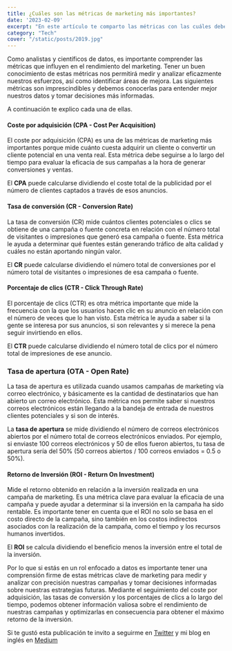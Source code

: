 ```yaml
---
title: ¿Cuáles son las métricas de marketing más importantes?
date: '2023-02-09'
excerpt: "En este artículo te comparto las métricas con las cuáles debes estar familiarizado si trabajas con datos de marketing."
category: "Tech"
cover: "/static/posts/2019.jpg"
---
```


Como analistas y científicos de datos, es importante comprender las métricas que influyen en el rendimiento del marketing. Tener un buen conocimiento de estas métricas nos permitirá medir y analizar eficazmente nuestros esfuerzos, así como identificar áreas de mejora. Las siguientes métricas son imprescindibles y debemos conocerlas para entender mejor nuestros datos y tomar decisiones más informadas.

A continuación te explico cada una de ellas.

#### Coste por adquisición (CPA - Cost Per Acquisition)

El coste por adquisición (CPA) es una de las métricas de marketing más importantes porque mide cuánto cuesta adquirir un cliente o convertir un cliente potencial en una venta real. Esta métrica debe seguirse a lo largo del tiempo para evaluar la eficacia de sus campañas a la hora de generar conversiones y ventas. 

El **CPA** puede calcularse dividiendo el coste total de la publicidad por el número de clientes captados a través de esos anuncios.


#### Tasa de conversión (CR - Conversion Rate)

La tasa de conversión (CR) mide cuántos clientes potenciales o clics se obtiene de una campaña o fuente concreta en relación con el número total de visitantes o impresiones que generó esa campaña o fuente. Esta métrica le ayuda a determinar qué fuentes están generando tráfico de alta calidad y cuáles no están aportando ningún valor. 

El **CR** puede calcularse dividiendo el número total de conversiones por el número total de visitantes o impresiones de esa campaña o fuente.

#### Porcentaje de clics (CTR - Click Through Rate)

El porcentaje de clics (CTR) es otra métrica importante que mide la frecuencia con la que los usuarios hacen clic en su anuncio en relación con el número de veces que lo han visto. Esta métrica le ayuda a saber si la gente se interesa por sus anuncios, si son relevantes y si merece la pena seguir invirtiendo en ellos. 

El **CTR** puede calcularse dividiendo el número total de clics por el número total de impresiones de ese anuncio.

### Tasa de apertura (OTA - Open Rate)
La tasa de apertura es utilizada cuando usamos campañas de marketing vía correo electrónico, y básicamente es la cantidad de destinatarios que han abierto un correo electrónico. Esta métrica nos permite saber si nuestros correos electrónicos están llegando a la bandeja de entrada de nuestros clientes potenciales y si son de interés.

La **tasa de apertura** se mide dividiendo el número de correos electrónicos abiertos por el número total de correos electrónicos enviados. Por ejemplo, si enviaste 100 correos electrónicos y 50 de ellos fueron abiertos, tu tasa de apertura sería del 50% (50 correos abiertos / 100 correos enviados = 0.5 o 50%).

#### Retorno de Inversión (ROI - Return On Investment)
Mide el retorno obtenido en relación a la inversión realizada en una campaña de marketing. Es una métrica clave para evaluar la eficacia de una campaña y puede ayudar a determinar si la inversión en la campaña ha sido rentable. Es importante tener en cuenta que el ROI no solo se basa en el costo directo de la campaña, sino también en los costos indirectos asociados con la realización de la campaña, como el tiempo y los recursos humanos invertidos. 

El **ROI** se calcula dividiendo el beneficio menos la inversión entre el total de la inversión.

Por lo que si estás en un rol enfocado a datos es importante tener una comprensión firme de estas métricas clave de marketing para medir y analizar con precisión nuestras campañas y tomar decisiones informadas sobre nuestras estrategias futuras. Mediante el seguimiento del coste por adquisición, las tasas de conversión y los porcentajes de clics a lo largo del tiempo, podemos obtener información valiosa sobre el rendimiento de nuestras campañas y optimizarlas en consecuencia para obtener el máximo retorno de la inversión. 


Si te gustó esta publicación te invito a seguirme en [Twitter](https://www.twitter.com/silvercorp) y mi blog en inglés en [Medium](https://yesidays.medium.com/)


